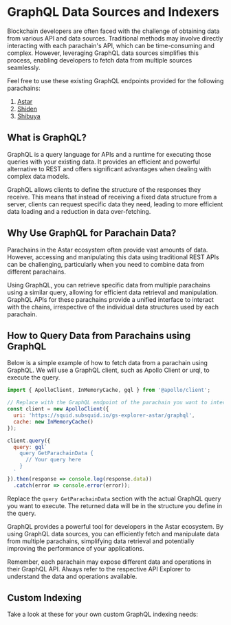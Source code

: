 # GraphQL Data Sources and Indexers

Blockchain developers are often faced with the challenge of obtaining data from various API and data sources. Traditional methods may involve directly interacting with each parachain's API, which can be time-consuming and complex. However, leveraging GraphQL data sources simplifies this process, enabling developers to fetch data from multiple sources seamlessly.

Feel free to use these existing GraphQL endpoints provided for the following parachains:

1. [Astar](https://squid.subsquid.io/gs-explorer-astar/graphql)
2. [Shiden](https://squid.subsquid.io/gs-explorer-shiden/graphql)
3. [Shibuya](https://squid.subsquid.io/gs-explorer-shibuya/graphql)

## What is GraphQL?

GraphQL is a query language for APIs and a runtime for executing those queries with your existing data. It provides an efficient and powerful alternative to REST and offers significant advantages when dealing with complex data models.

GraphQL allows clients to define the structure of the responses they receive. This means that instead of receiving a fixed data structure from a server, clients can request specific data they need, leading to more efficient data loading and a reduction in data over-fetching.

## Why Use GraphQL for Parachain Data?

Parachains in the Astar ecosystem often provide vast amounts of data. However, accessing and manipulating this data using traditional REST APIs can be challenging, particularly when you need to combine data from different parachains.

Using GraphQL, you can retrieve specific data from multiple parachains using a similar query, allowing for efficient data retrieval and manipulation. GraphQL APIs for these parachains provide a unified interface to interact with the chains, irrespective of the individual data structures used by each parachain.

## How to Query Data from Parachains using GraphQL

Below is a simple example of how to fetch data from a parachain using GraphQL. We will use a GraphQL client, such as Apollo Client or urql, to execute the query.

```javascript
import { ApolloClient, InMemoryCache, gql } from '@apollo/client';

// Replace with the GraphQL endpoint of the parachain you want to interact with
const client = new ApolloClient({
  uri: 'https://squid.subsquid.io/gs-explorer-astar/graphql',
  cache: new InMemoryCache()
});

client.query({
  query: gql`
    query GetParachainData {
      // Your query here
    }
  `
}).then(response => console.log(response.data))
  .catch(error => console.error(error));
```

Replace the `query GetParachainData` section with the actual GraphQL query you want to execute. The returned data will be in the structure you define in the query.

GraphQL provides a powerful tool for developers in the Astar ecosystem. By using GraphQL data sources, you can efficiently fetch and manipulate data from multiple parachains, simplifying data retrieval and potentially improving the performance of your applications.

Remember, each parachain may expose different data and operations in their GraphQL API. Always refer to the respective API Explorer to understand the data and operations available.

## Custom Indexing

Take a look at these for your own custom GraphQL indexing needs:

<br/>
